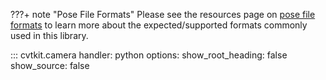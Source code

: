 ???+ note "Pose File Formats"
	Please see the resources page on [pose file formats](../resources/pose_file_formats.md) to learn more about the expected/supported formats commonly used in this library.

::: cvtkit.camera
    handler: python
    options:
        show_root_heading: false
        show_source: false
